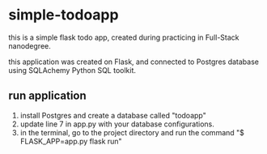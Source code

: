 # simple-todoapp
this is a simple flask todo app, created during practicing in Full-Stack nanodegree.

this application was created on Flask, and connected to Postgres database using SQLAchemy Python SQL toolkit.

## run application
1) install Postgres and create a database called "todoapp"
2) update line 7 in app.py with your database configurations.
3) in the terminal, go to the project directory and run the command "$ FLASK_APP=app.py flask run"
